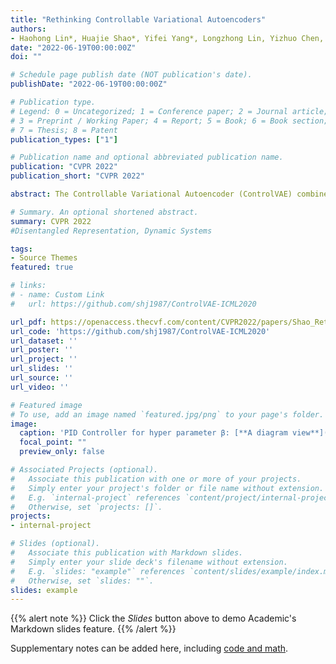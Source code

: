 ```yaml
---
title: "Rethinking Controllable Variational Autoencoders"
authors:
- Haohong Lin*, Huajie Shao*, Yifei Yang*, Longzhong Lin, Yizhuo Chen, Qinmin Yang, Han Zhao
date: "2022-06-19T00:00:00Z"
doi: ""

# Schedule page publish date (NOT publication's date).
publishDate: "2022-06-19T00:00:00Z"

# Publication type.
# Legend: 0 = Uncategorized; 1 = Conference paper; 2 = Journal article;
# 3 = Preprint / Working Paper; 4 = Report; 5 = Book; 6 = Book section;
# 7 = Thesis; 8 = Patent
publication_types: ["1"]

# Publication name and optional abbreviated publication name.
publication: "CVPR 2022"
publication_short: "CVPR 2022"

abstract: The Controllable Variational Autoencoder (ControlVAE) combines automatic control theory with the basic VAE model to manipulate the KL-divergence for overcoming posterior collapse and learning disentangled representations. It has shown success in a variety of applications, such as image generation, disentangled representation learning, and language modeling. However, when it comes to disentangled representation learning, ControlVAE does not delve into the rationale behind it. The goal of this paper is to develop a deeper understanding of ControlVAE in learning disentangled representations, including the choice of a desired KL-divergence (i.e, set point), and its stability during training. We first fundamentally explain its ability to disentangle latent variables from an information bottleneck perspective. We show that KL-divergence is an upper bound of the variational information bottleneck. By controlling the KL-divergence gradually from a small value to a target value, ControlVAE can disentangle the latent factors one by one. Based on this finding, we propose a new DynamicVAE that leverages a modified incremental PI (proportionalintegral) controller, a variant of the proportional-integralderivative (PID) algorithm, and employs a moving average as well as a hybrid annealing method to evolve the value of KL-divergence smoothly in a tightly controlled fashion. In addition, we analytically derive a lower bound of the set point for disentangling. We then theoretically prove the stability of the proposed approach. Evaluation results on multiple benchmark datasets demonstrate that DynamicVAE achieves a good trade-off between the disentanglement and reconstruction quality. We also discover that it can separate disentangled representation learning and reconstruction via manipulating the desired KL-divergence.

# Summary. An optional shortened abstract.
summary: CVPR 2022
#Disentangled Representation, Dynamic Systems

tags:
- Source Themes
featured: true

# links:
# - name: Custom Link
#   url: https://github.com/shj1987/ControlVAE-ICML2020

url_pdf: https://openaccess.thecvf.com/content/CVPR2022/papers/Shao_Rethinking_Controllable_Variational_Autoencoders_CVPR_2022_paper.pdf
url_code: 'https://github.com/shj1987/ControlVAE-ICML2020'
url_dataset: ''
url_poster: ''
url_project: ''
url_slides: ''
url_source: ''
url_video: ''

# Featured image
# To use, add an image named `featured.jpg/png` to your page's folder. 
image:
  caption: 'PID Controller for hyper parameter β: [**A diagram view**](https://unsplash.com/photos/s9CC2SKySJM)'
  focal_point: ""
  preview_only: false

# Associated Projects (optional).
#   Associate this publication with one or more of your projects.
#   Simply enter your project's folder or file name without extension.
#   E.g. `internal-project` references `content/project/internal-project/index.md`.
#   Otherwise, set `projects: []`.
projects:
- internal-project

# Slides (optional).
#   Associate this publication with Markdown slides.
#   Simply enter your slide deck's filename without extension.
#   E.g. `slides: "example"` references `content/slides/example/index.md`.
#   Otherwise, set `slides: ""`.
slides: example
---
```


{{% alert note %}}
Click the *Slides* button above to demo Academic's Markdown slides feature.
{{% /alert %}}

Supplementary notes can be added here, including [code and math](https://sourcethemes.com/academic/docs/writing-markdown-latex/).
